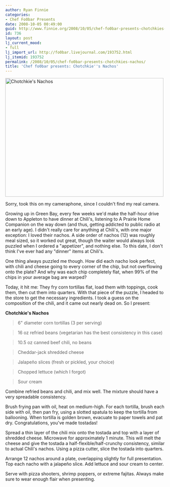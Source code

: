 ```yaml
---
author: Ryan Finnie
categories:
- Chef Fo0bar Presents
date: 2008-10-05 00:49:00
guid: http://www.finnie.org/2008/10/05/chef-fo0bar-presents-chotchkies-nachos/
id: 736
layout: post
lj_current_mood:
- full
lj_import_url: http://fo0bar.livejournal.com/193752.html
lj_itemid: 193752
permalink: /2008/10/05/chef-fo0bar-presents-chotchkies-nachos/
title: 'Chef fo0bar presents: Chotchkie''s Nachos'
---
```

[<img src="http://farm4.static.flickr.com/3123/2913704013_4a857ff188.jpg" width="500" height="375" alt="Chotchkie's Nachos" />](http://www.flickr.com/photos/fo0bar/2913704013/ "Chotchkie's Nachos by fo0bar, on Flickr")
  
Sorry, took this on my cameraphone, since I couldn't find my real camera.

Growing up in Green Bay, every few weeks we'd make the half-hour drive down to Appleton to have dinner at Chili's, listening to A Prairie Home Companion on the way down (and thus, getting addicted to public radio at an early age). I didn't really care for anything at Chili's, with one major exception: I loved their nachos. A side order of nachos (12) was roughly meal sized, so it worked out great, though the waiter would always look puzzled when I ordered a "appetizer", and nothing else. To this date, I don't think I've ever had any "dinner" items at Chili's.

One thing always puzzled me though. How did each nacho look perfect, with chili and cheese going to every corner of the chip, but not overflowing onto the plate? And why was each chip completely flat, when 99% of the chips in your average bag are warped?

Today, it hit me: They fry corn tortillas flat, load them with toppings, cook them, then cut them into quarters. With that piece of the puzzle, I headed to the store to get the necessary ingredients. I took a guess on the composition of the chili, and it came out nearly dead on. So I present:

**Chotchkie's Nachos**

> 6" diameter corn tortillas (3 per serving)
  
> 16 oz refried beans (vegetarian has the best consistency in this case)
  
> 10.5 oz canned beef chili, no beans
  
> Cheddar-jack shredded cheese
  
> Jalapeño slices (fresh or pickled, your choice)
  
> Chopped lettuce (which I forgot)
  
> Sour cream

Combine refried beans and chili, and mix well. The mixture should have a very spreadable consistency.

Brush frying pan with oil, heat on medium-high. For each tortilla, brush each side with oil, then pan fry, using a slotted spatula to keep the tortilla from ballooning. When tortilla is golden brown, evacuate to paper towels and pat dry. Congratulations, you've made tostadas!

Spread a thin layer of the chili mix onto the tostada and top with a layer of shredded cheese. Microwave for approximately 1 minute. This will melt the cheese and give the tostada a half-flexible/half-crunchy consistency, similar to actual Chili's nachos. Using a pizza cutter, slice the tostada into quarters.

Arrange 12 nachos around a plate, overlapping slightly for full presentation. Top each nacho with a jalapeño slice. Add lettuce and sour cream to center.

Serve with pizza shooters, shrimp poppers, or extreme fajitas. Always make sure to wear enough flair when presenting.

